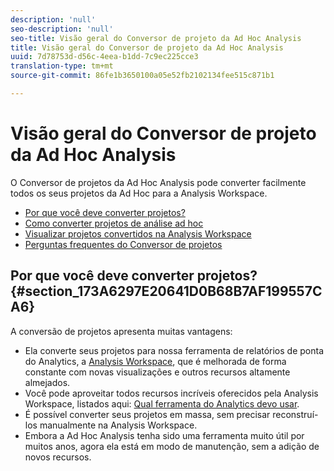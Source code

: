 ```yaml
---
description: 'null'
seo-description: 'null'
seo-title: Visão geral do Conversor de projeto da Ad Hoc Analysis
title: Visão geral do Conversor de projeto da Ad Hoc Analysis
uuid: 7d78753d-d56c-4eea-b1dd-7c9ec225cce3
translation-type: tm+mt
source-git-commit: 86fe1b3650100a05e52fb2102134fee515c871b1

---
```



# Visão geral do Conversor de projeto da Ad Hoc Analysis

O Conversor de projetos da Ad Hoc Analysis pode converter facilmente todos os seus projetos da Ad Hoc para a Analysis Workspace.

* [Por que você deve converter projetos?](../../../analyze/ad-hoc-analysis/c-aha-project-converter/aha2aw-overview.md#section_173A6297E20641D0B68B7AF199557CA6)
* [Como converter projetos de análise ad hoc](../../../analyze/ad-hoc-analysis/c-aha-project-converter/aha2aw-workflow.md#topic_5A55F73488704C5D8E42CDD04B5984DE)
* [Visualizar projetos convertidos na Analysis Workspace](../../../analyze/ad-hoc-analysis/c-aha-project-converter/view-projects-workspace.md#concept_8906482FF9D641D9A93137C1DAD4BB88)
* [Perguntas frequentes do Conversor de projetos](../../../analyze/ad-hoc-analysis/c-aha-project-converter/aha2aw-converter-faq.md#topic_8231595303AD403E9322645A63632D57)

## Por que você deve converter projetos? {#section_173A6297E20641D0B68B7AF199557CA6}

A conversão de projetos apresenta muitas vantagens:

* Ela converte seus projetos para nossa ferramenta de relatórios de ponta do Analytics, a [Analysis Workspace](https://marketing.adobe.com/resources/help/en_US/analytics/analysis-workspace/), que é melhorada de forma constante com novas visualizações e outros recursos altamente almejados.
* Você pode aproveitar todos recursos incríveis oferecidos pela Analysis Workspace, listados aqui: [Qual ferramenta do Analytics devo usar](https://marketing.adobe.com/resources/help/en_US/reference/which_analytics_tool.html).
* É possível converter seus projetos em massa, sem precisar reconstruí-los manualmente na Analysis Workspace.
* Embora a Ad Hoc Analysis tenha sido uma ferramenta muito útil por muitos anos, agora ela está em modo de manutenção, sem a adição de novos recursos.

